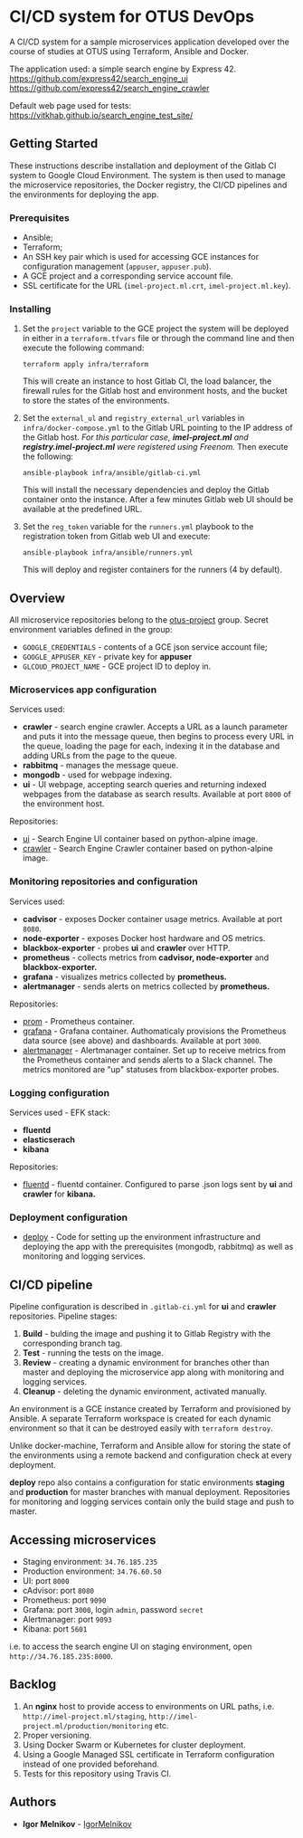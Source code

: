 # CI/CD system for OTUS DevOps

A CI/CD system for a sample microservices application developed over the course of studies at OTUS using Terraform, Ansible and Docker.

The application used: a simple search engine by Express 42.
https://github.com/express42/search_engine_ui
https://github.com/express42/search_engine_crawler

Default web page used for tests: https://vitkhab.github.io/search_engine_test_site/

## Getting Started
These instructions describe installation and deployment of the Gitlab CI system to Google Cloud Environment.
The system is then used to manage the microservice repositories, the Docker registry, the CI/CD pipelines and the environments for deploying the app.
### Prerequisites

- Ansible;
- Terraform;
- An SSH key pair which is used for accessing GCE instances for configuration management (`appuser`, `appuser.pub`).
- A GCE project and a corresponding service account file.
- SSL certificate for the URL (`imel-project.ml.crt`, `imel-project.ml.key`).

### Installing

1. Set the `project` variable to the GCE project the system will be deployed in either in a  `terraform.tfvars` file or through the command line and then execute the following command:
   ```
   terraform apply infra/terraform
   ```

    This will create an instance to host Gitlab CI, the load balancer, the firewall rules for the Gitlab host and environment hosts, and the bucket to store the states of the environments.
  
2. Set the `external_ul` and `registry_external_url` variables in `infra/docker-compose.yml` to the Gitlab URL pointing to the IP address of the Gitlab host.
    *For this particular case, **imel-project.ml** and **registry.imel-project.ml** were registered using Freenom.*
    Then execute the following:
    ```
    ansible-playbook infra/ansible/gitlab-ci.yml
    ```
    This will install the necessary dependencies and deploy the Gitlab container onto the instance.
    After a few minutes Gitlab web UI should be available at the predefined URL.
3. Set the `reg_token` variable for the `runners.yml` playbook to the registration token from Gitlab web UI and execute:
    ```
    ansible-playbook infra/ansible/runners.yml
    ```
    This will deploy and register containers for the runners (4 by default).


## Overview
All microservice repositories belong to the [otus-project](https://imel-project.ml/otus-project) group.
Secret environment variables defined in the group:

- `GOOGLE_CREDENTIALS` - contents of a GCE json service account file;
- `GOOGLE_APPUSER_KEY` - private key for **appuser**
- `GLCOUD_PROJECT_NAME` - GCE project ID to deploy in.

### Microservices app configuration

Services used:

- **crawler** - search engine crawler. Accepts a URL as a launch parameter and puts it into the message queue, then begins to process every URL in the queue, loading the page for each, indexing it in the database and adding URLs from the page to the queue.
- **rabbitmq** - manages the message queue.
- **mongodb** - used for webpage indexing.
- **ui** - UI webpage, accepting search queries and returning indexed webpages from the database as search results. Available at port `8000` of the environment host.

Repositories:
- [ui](https://imel-project.ml/otus-project/ui/) - Search Engine UI container based on python-alpine image.
- [crawler](https://imel-project.ml/otus-project/crawler/) - Search Engine Crawler container based on python-alpine image.

### Monitoring repositories and configuration

Services used:
- **cadvisor** - exposes Docker container usage metrics. Available at port `8080`.
- **node-exporter** - exposes Docker host hardware and OS metrics.
- **blackbox-exporter** - probes **ui** and **crawler** over HTTP.
- **prometheus** - collects metrics from **cadvisor, node-exporter** and **blackbox-exporter.**
- **grafana** - visualizes metrics collected by **prometheus.**
- **alertmanager** - sends alerts on metrics collected by **prometheus.**
 
Repositories:

- [prom](https://imel-project.ml/otus-project/prom/) - Prometheus container.
- [grafana](https://imel-project.ml/otus-project/grafana/) - Grafana container. Authomaticaly provisions the Prometheus data source (see above) and dashboards. Available at port `3000`.
- [alertmanager](https://imel-project.ml/otus-project/alertmanager/) - Alertmanager container. Set up to receive metrics from the Prometheus container and sends alerts to a Slack channel. The metrics monitored are "up" statuses from blackbox-exporter probes.

### Logging configuration

Services used - EFK stack:

- **fluentd**
- **elasticserach**
- **kibana**

Repositories:

- [fluentd](https://imel-project.ml/otus-project/fluentd/) - fluentd container. Configured to parse .json logs sent by **ui** and **crawler** for **kibana.**

### Deployment configuration

- [deploy](https://imel-project.ml/otus-project/deploy/) - Code for setting up the environment infrastructure and deploying the app with the prerequisites (mongodb, rabbitmq) as well as monitoring and logging services.

## CI/CD pipeline

Pipeline configuration is described in `.gitlab-ci.yml` for **ui** and **crawler** repositories.
Pipeline stages:

1. **Build** - bulding the image and pushing it to Gitlab Registry with the corresponding branch tag.
2. **Test** - running the tests on the image.
3. **Review** - creating a dynamic environment for branches other than master and deploying the microservice app along with monitoring and logging services.
4. **Cleanup** - deleting the dynamic environment, activated manually.

An environment is a GCE instance created by Terraform and provisioned by Ansible. A separate Terraform workspace is created for each dynamic environment so that it can be destroyed easily with `terraform destroy`.

Unlike docker-machine, Terraform and Ansible allow for storing the state of the environments using a remote backend and configuration check at every deployment.

**deploy** repo also contains a configuration for static environments **staging** and **production** for master branches with manual deployment.
Repositories for monitoring and logging services contain only the build stage and push to master.

## Accessing microservices
- Staging environment: `34.76.185.235`
- Production environment: `34.76.60.50`
- UI: port `8000`
- cAdvisor: port `8080`
- Prometheus: port `9090`
- Grafana: port `3000`, login `admin`, password `secret`
- Alertmanager: port `9093`
- Kibana: port `5601`

i.e. to access the search engine UI on staging environment, open `http://34.76.185.235:8000`.

## Backlog

1. An **nginx** host to provide access to environments on URL paths, i.e. `http://imel-project.ml/staging`, `http://imel-project.ml/production/monitoring` etc.
2. Proper versioning.
3. Using Docker Swarm or Kubernetes for cluster deployment.
4. Using a Google Managed SSL certificate in Terraform configuration instead of one provided beforehand.
5. Tests for this repository using Travis CI.

## Authors

* **Igor Melnikov** - [IgorMelnikov](https://github.com/IgorMelnikov)
